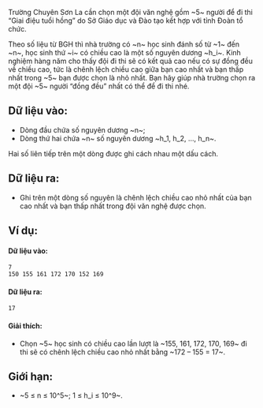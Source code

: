 Trường Chuyên Sơn La cần chọn một đội văn nghệ gồm ~5~ người để đi thi “Giai điệu tuổi hồng” do Sở Giáo dục và Đào tạo kết hợp với tỉnh Đoàn tổ chức.

Theo số liệu từ BGH thì nhà trường có ~n~ học sinh đánh số từ ~1~ đến ~n~, học sinh thứ ~i~ có chiều cao là một số nguyên dương ~h_i~. Kinh nghiệm hàng năm cho thấy đội đi thi sẽ có kết quả cao nếu có sự đồng đều về chiều cao, tức là chênh lệch chiều cao giữa bạn cao nhất và bạn thấp nhất trong ~5~ bạn được chọn là nhỏ nhất. Bạn hãy giúp nhà trường chọn ra một đội ~5~ người “đồng đều” nhất có thể để đi thi nhé.

## Dữ liệu vào:
- Dòng đầu chứa số nguyên dương ~n~;
- Dòng thứ hai chứa ~n~ số nguyên dương ~h_1, h_2, …, h_n~.

Hai số liên tiếp trên một dòng được ghi cách nhau một dấu cách.

## Dữ liệu ra:
- Ghi trên một dòng số nguyên là chênh lệch chiều cao nhỏ nhất của bạn cao nhất và bạn thấp nhất trong đội văn nghệ được chọn.

## Ví dụ:
#### Dữ liệu vào:
```
7
150 155 161 172 170 152 169
```

#### Dữ liệu ra:
```
17
```

#### Giải thích:
- Chọn ~5~ học sinh có chiều cao lần lượt là ~155, 161, 172, 170, 169~  đi thi sẽ có chênh lệch chiều cao nhỏ nhất bằng ~172 – 155 = 17~.

## Giới hạn:
- ~5 ≤ n ≤ 10^5~;  1 ≤ h_i ≤ 10^9~.